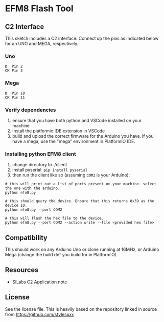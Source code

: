 # EFM8 Flash Tool

## C2 Interface
This sketch includes a C2 interface. Connect up the pins as indicated below for an UNO and MEGA, respectively.

### Uno
```
D  Pin 2
CK Pin 3
```

### Mega
```
D  Pin 10
CK Pin 11
```

### Verify dependencies

1. ensure that you have both python and VSCode installed on your machine
1. install the platformio IDE extension in VSCode
1. build and upload the correct firmware for the Arduino you have. If you have a mega, use the "mega" environment in PlatformIO IDE.

### Installing python EFM8 client

1. change directory to ./client
1. install pyserial: ``pip install pyserial``
1. then run the client like so (assuming `COM2` is your Arduino):

```
# this will print out a list of ports present on your machine. select the one with the arduino.
python efm8.py

# this should query the device. Ensure that this returns 0x39 as the device ID.
python efm8.py --port COM2

# this will flash the hex file to the device.
python efm8.py --port COM2 --action write --file <provided hex file>
```

## Compatibility
This should work on any Arduino Uno or clone running at 16MHz, or Arduino Mega (change the build def you build for in PlatformIO).

## Resources
* [SiLabs C2 Application note](https://www.silabs.com/documents/public/application-notes/AN127.pdf)

## License

See the license file. This is heavily based on the repository linked in source from https://github.com/stylesuxx
